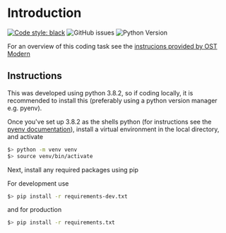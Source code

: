 # Introduction
[![Code style: black](https://img.shields.io/badge/code%20style-black-000000.svg)](https://github.com/psf/black)
![GitHub issues](https://img.shields.io/github/issues/tonycsoka/ostmodern)
![Python Version](https://img.shields.io/badge/python-3.8-blue)


For an overview of this coding task see the [instrucions provided by OST Modern](README-OSTModern.md) 

## Instructions

This was developed using python 3.8.2, so if coding locally, it is recommended to install this (preferably using a python version manager e.g. pyenv).

Once you've set up 3.8.2 as the shells python (for instructions see the [pyenv documentation](https://github.com/pyenv/pyenv/blob/master/README.md)), install a virtual environment in the local directory, and activate 

```zsh 
$> python -m venv venv
$> source venv/bin/activate
```

Next, install any required packages using pip

For development use

```zsh
$> pip install -r requirements-dev.txt
```

and for production

```zsh
$> pip install -r requirements.txt
```